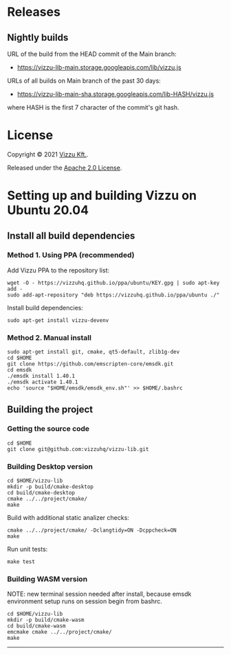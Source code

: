 # Releases

## Nightly builds 

URL of the build from the HEAD commit of the Main branch:

* https://vizzu-lib-main.storage.googleapis.com/lib/vizzu.js

URLs of all builds on Main branch of the past 30 days:

* https://vizzu-lib-main-sha.storage.googleapis.com/lib-HASH/vizzu.js

where HASH is the first 7 character of the commit's git hash.

# License

Copyright © 2021 [Vizzu Kft.](https://vizzuhq.com).

Released under the [Apache 2.0 License](LICENSE).

# Setting up and building Vizzu on Ubuntu 20.04

## Install all build dependencies

### Method 1. Using PPA (recommended)

Add Vizzu PPA to the repository list:

```
wget -O - https://vizzuhq.github.io/ppa/ubuntu/KEY.gpg | sudo apt-key add -
sudo add-apt-repository "deb https://vizzuhq.github.io/ppa/ubuntu ./"
```

Install build dependencies:

```
sudo apt-get install vizzu-devenv
```

### Method 2. Manual install

```
sudo apt-get install git, cmake, qt5-default, zlib1g-dev
cd $HOME
git clone https://github.com/emscripten-core/emsdk.git
cd emsdk
./emsdk install 1.40.1
./emsdk activate 1.40.1
echo 'source "$HOME/emsdk/emsdk_env.sh"' >> $HOME/.bashrc
```

## Building the project

### Getting the source code

```
cd $HOME
git clone git@github.com:vizzuhq/vizzu-lib.git
```

### Building Desktop version

```
cd $HOME/vizzu-lib
mkdir -p build/cmake-desktop
cd build/cmake-desktop
cmake ../../project/cmake/
make
```

Build with additional static analizer checks:

```
cmake ../../project/cmake/ -Dclangtidy=ON -Dcppcheck=ON
make
```

Run unit tests:

```
make test
```

### Building WASM version

NOTE: new terminal session needed after install, because emsdk environment setup runs on session begin from bashrc.

```
cd $HOME/vizzu-lib
mkdir -p build/cmake-wasm
cd build/cmake-wasm
emcmake cmake ../../project/cmake/
make
```

***
